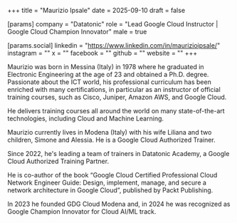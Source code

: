 +++
title = "Maurizio Ipsale"
date = 2025-09-10
draft = false

[params]
company = "Datatonic"
role = "Lead Google Cloud Instructor | Google Cloud Champion Innovator"
male = true

[params.social]
linkedin = "https://www.linkedin.com/in/maurizioipsale/"
instagram = ""
x = ""
facebook = ""
github = ""
website = ""
+++

Maurizio was born in Messina (Italy) in 1978 where he graduated in Electronic Engineering at the age of 23 and obtained a Ph.D. degree. Passionate about the ICT world, his professional curriculum has been enriched with many certifications, in particular as an instructor of official training courses, such as Cisco, Juniper, Amazon AWS, and Google Cloud.

He delivers training courses all around the world on many state-of-the-art technologies, including Cloud and Machine Learning.

Maurizio currently lives in Modena (Italy) with his wife Liliana and two children, Simone and Alessia. He is a Google Cloud Authorized Trainer.

Since 2022, he's leading a team of trainers in Datatonic Academy, a Google Cloud Authorized Training Partner.

He is co-author of the book “Google Cloud Certified Professional Cloud Network Engineer Guide: Design, implement, manage, and secure a network architecture in Google Cloud”, published by Packt Publishing.

In 2023 he founded GDG Cloud Modena and, in 2024 he was recognized as Google Champion Innovator for Cloud AI/ML track.
